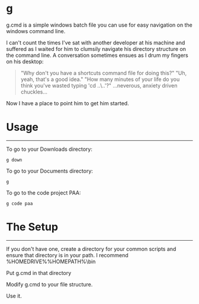 g
=

g.cmd is a simple windows batch file you can use for easy navigation on the windows command line. 

I can't count the times I've sat with another developer at his machine and suffered as I waited for him to clumsily navigate his directory structure on the command line. A conversation sometimes ensues as I drum my fingers on his desktop:

>"Why don't you have a shortcuts command file for doing this?"
>"Uh, yeah, that's a good idea."
>"How many minutes of your life do you think you've wasted typing 'cd ..\\..'?"
...neverous, anxiety driven chuckles... 

Now I have a place to point him to get him started.

# Usage
---------
To go to your Downloads directory:

    g down

To go to your Documents directory:

    g

To go to the code project PAA:

    g code paa

# The Setup
---------
If you don't have one, create a directory for your common scripts and ensure that directory is in your path. I recommend %HOMEDRIVE%%HOMEPATH%\bin

Put g.cmd in that directory

Modify g.cmd to your file structure.

Use it.

